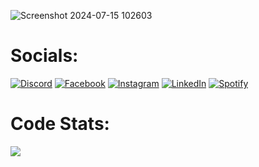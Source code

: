 
![Screenshot 2024-07-15 102603](https://github.com/user-attachments/assets/30f4b35b-d909-4f6c-ba48-d45630989cbd)

# Socials:
[![Discord](https://img.shields.io/badge/Discord-%237289DA.svg?logo=discord&logoColor=white)](https://discord.gg/867397558794977321) [![Facebook](https://img.shields.io/badge/Facebook-%231877F2.svg?logo=Facebook&logoColor=white)](https://facebook.com/gonzalesraymond) [![Instagram](https://img.shields.io/badge/Instagram-%23E4405F.svg?logo=Instagram&logoColor=white)](https://instagram.com/reighmond) [![LinkedIn](https://img.shields.io/badge/LinkedIn-%230077B5.svg?logo=linkedin&logoColor=white)](https://linkedin.com/in/raymond-gonzales-230365262)
[![Spotify](https://img.shields.io/badge/Spotify-1ED760?&logo=spotify&logoColor=white)](https://open.spotify.com/user/31skzd62l27cyt2vfovobcigyo2y?si=cca25fe1257d484c)

# Code Stats:
![ ](https://github-readme-stats.vercel.app/api/top-langs/?username=RayTzie&theme=react&hide_border=true&include_all_commits=false&count_private=false&layout=compact)
